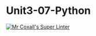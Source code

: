 # Unit3-07-Python
[![Mr Coxall's Super Linter](https://github.com/ICS3U-Programming-MinabB/Unit3-07-Python/workflows/Mr%20Coxall's%20Super%20Linter/badge.svg)](https://github.com/ICS3U-Programming-MinabB/Unit3-07-Python/actions/)
